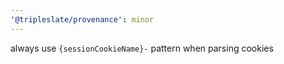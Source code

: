 ```yaml
---
'@tripleslate/provenance': minor
---
```


always use `{sessionCookieName}-` pattern when parsing cookies
